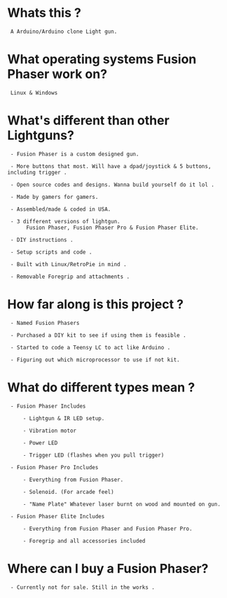 # Whats this ? 

     A Arduino/Arduino clone Light gun.

# What operating systems Fusion Phaser work on?

     Linux & Windows 

# What's different than other Lightguns? 

     - Fusion Phaser is a custom designed gun.
    
     - More buttons that most. Will have a dpad/joystick & 5 buttons, including trigger .

     - Open source codes and designs. Wanna build yourself do it lol .

     - Made by gamers for gamers.

     - Assembled/made & coded in USA.

     - 3 different versions of lightgun. 
          Fusion Phaser, Fusion Phaser Pro & Fusion Phaser Elite.

     - DIY instructions .

     - Setup scripts and code .

     - Built with Linux/RetroPie in mind .

     - Removable Foregrip and attachments .

# How far along is this project ?

     - Named Fusion Phasers 

     - Purchased a DIY kit to see if using them is feasible .

     - Started to code a Teensy LC to act like Arduino .

     - Figuring out which microprocessor to use if not kit.

# What do different types mean ?

     - Fusion Phaser Includes 

         - Lightgun & IR LED setup.

         - Vibration motor 

         - Power LED 

         - Trigger LED (flashes when you pull trigger)

     - Fusion Phaser Pro Includes 

         - Everything from Fusion Phaser. 

         - Solenoid. (For arcade feel) 

         - "Name Plate" Whatever laser burnt on wood and mounted on gun.

     - Fusion Phaser Elite Includes 

         - Everything from Fusion Phaser and Fusion Phaser Pro.

         - Foregrip and all accessories included


# Where can I buy a Fusion Phaser? 

     - Currently not for sale. Still in the works .



     
